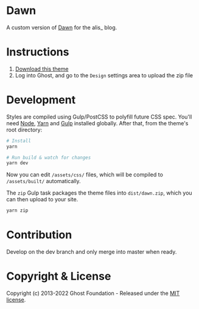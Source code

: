 # Dawn

A custom version of [Dawn](https://github.com/TryGhost/Dawn) for the alis_ blog.

# Instructions

1. [Download this theme](https://github.com/alis-x/dawn/archive/main.zip)
2. Log into Ghost, and go to the `Design` settings area to upload the zip file

# Development

Styles are compiled using Gulp/PostCSS to polyfill future CSS spec. You'll need [Node](https://nodejs.org/), [Yarn](https://yarnpkg.com/) and [Gulp](https://gulpjs.com) installed globally. After that, from the theme's root directory:

```bash
# Install
yarn

# Run build & watch for changes
yarn dev
```

Now you can edit `/assets/css/` files, which will be compiled to `/assets/built/` automatically.

The `zip` Gulp task packages the theme files into `dist/dawn.zip`, which you can then upload to your site.

```bash
yarn zip
```

# Contribution

Develop on the dev branch and only merge into master when ready.

# Copyright & License

Copyright (c) 2013-2022 Ghost Foundation - Released under the [MIT license](LICENSE).
